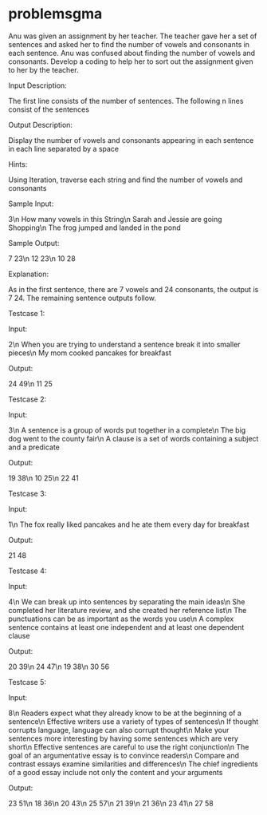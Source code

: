 # problemsgma
Anu was given an assignment by her teacher. The teacher gave her a set of sentences and asked her to find the number of vowels and consonants in each sentence. Anu was confused about finding the number of vowels and consonants. Develop a coding to help her to sort out the assignment given to her by the teacher.

Input Description:

The first line consists of the number of sentences. The following n lines consist of the sentences

Output Description: 

Display the number of vowels and consonants appearing in each sentence in each line separated by a space

Hints:

Using Iteration, traverse each string and find the number of vowels and consonants

Sample Input:

3\n
How many vowels in this String\n
Sarah and Jessie are going Shopping\n
The frog jumped and landed in the pond

Sample Output:

7 23\n
12 23\n
10 28

Explanation:

As in the first sentence, there are 7 vowels and 24 consonants, the output is 7 24. The remaining sentence outputs follow.

Testcase 1:

Input:

2\n
When you are trying to understand a sentence break it into smaller pieces\n
My mom cooked pancakes for breakfast

Output:

24 49\n
11 25


Testcase 2:

Input:

3\n
A sentence is a group of words put together in a complete\n
The big dog went to the county fair\n
A clause is a set of words containing a subject and a predicate

Output:

19 38\n
10 25\n
22 41

Testcase 3:

Input:

1\n
The fox really liked pancakes and he ate them every day for breakfast 

Output:

21 48

Testcase 4:

Input:

4\n
We can break up into sentences by separating the main ideas\n
She completed her literature review, and she created her reference list\n
The punctuations can be as important as the words you use\n
A complex sentence contains at least one independent and at least one dependent clause


Output:

20 39\n
24 47\n
19 38\n
30 56

Testcase 5:

Input:

8\n
Readers expect what they already know to be at the beginning of a sentence\n
Effective writers use a variety of types of sentences\n
If thought corrupts language, language can also corrupt thought\n
Make your sentences more interesting by having some sentences which are very short\n
Effective sentences are careful to use the right conjunction\n
The goal of an argumentative essay is to convince readers\n
Compare and contrast essays examine similarities and differences\n
The chief ingredients of a good essay include not only the content and your arguments

Output:

23 51\n
18 36\n
20 43\n
25 57\n
21 39\n
21 36\n
23 41\n
27 58
